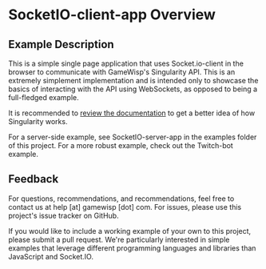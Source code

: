 # SocketIO-client-app Overview

## Example Description

This is a simple single page application that uses Socket.io-client in the browser to communicate with GameWisp's Singularity API. This is an extremely simplement implementation and is intended only to showcase the basics of interacting with the API using WebSockets, as opposed to being a full-fledged example. 

It is recommended to [review the documentation](https://gamewisp.readme.io/docs/quick-start) to get a better idea of how Singularity works.

For a server-side example, see SocketIO-server-app in the examples folder of this project. For a more robust example, check out the Twitch-bot example.

## Feedback

For questions, recommendations, and recommendations, feel free to contact us at help [at] gamewisp [dot] com. For issues, please use this project's issue tracker on GitHub. 

If you would like to include a working example of your own to this project, please submit a pull request. We're particularly interested in simple examples that leverage different programming languages and libraries than JavaScript and Socket.IO. 